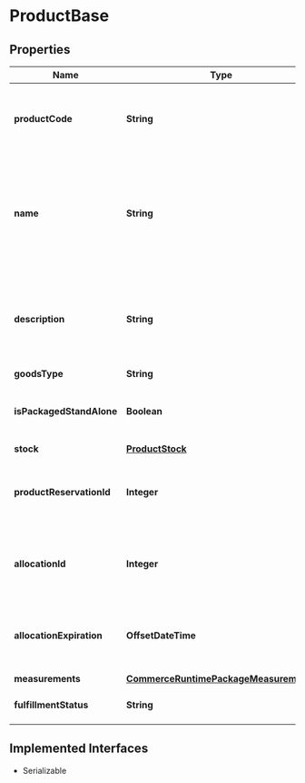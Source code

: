 

# ProductBase


## Properties

| Name | Type | Description | Notes |
|------------ | ------------- | ------------- | -------------|
|**productCode** | **String** | Merchant-created code that uniquely identifies the product. |  [optional] |
|**name** | **String** | Name of the product, this is the current value of the product&#39;s name in the language specified by LocaleCode. |  [optional] |
|**description** | **String** | Short description of the product in the language specified by LocaleCode. |  [optional] |
|**goodsType** | **String** | Goods Type |  [optional] |
|**isPackagedStandAlone** | **Boolean** | Indicates that this product ships by itself. |  [optional] |
|**stock** | [**ProductStock**](ProductStock.md) |  |  [optional] |
|**productReservationId** | **Integer** | Reservation ID associated with this product in the bundle. |  [optional] |
|**allocationId** | **Integer** | Allocation ID associated with this product on this order. |  [optional] |
|**allocationExpiration** | **OffsetDateTime** | Allocation ID associated with this product on this order. |  [optional] |
|**measurements** | [**CommerceRuntimePackageMeasurements**](CommerceRuntimePackageMeasurements.md) |  |  [optional] |
|**fulfillmentStatus** | **String** | Fulfillment status of the product. |  [optional] |


## Implemented Interfaces

* Serializable


